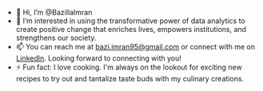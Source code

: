 - 👋 Hi, I’m @BazillaImran
- 👀 I’m interested in using the transformative power of data analytics to create positive change that enriches lives, empowers institutions, and strengthens our society.
- 📫 You can reach me at [bazi.imran95@gmail.com](mailto:bazi.imran95@gmail.com) or connect with me on [LinkedIn](https://www.linkedin.com/in/bazilla-imran-aa5ab0237/). Looking forward to connecting with you!
- ⚡ Fun fact: I love cooking. I'm always on the lookout for exciting new recipes to try out and tantalize taste buds with my culinary creations.

<!---
bazi-imran/bazi-imran is a ✨ special ✨ repository because its `README.md` (this file) appears on your GitHub profile.
You can click the Preview link to take a look at your changes.
--->
